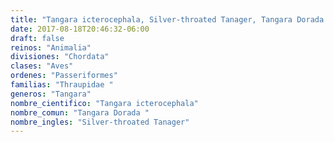```yaml
---
title: "Tangara icterocephala, Silver-throated Tanager, Tangara Dorada "
date: 2017-08-18T20:46:32-06:00
draft: false
reinos: "Animalia"
divisiones: "Chordata"
clases: "Aves"
ordenes: "Passeriformes"
familias: "Thraupidae "
generos: "Tangara"
nombre_cientifico: "Tangara icterocephala"
nombre_comun: "Tangara Dorada "
nombre_ingles: "Silver-throated Tanager"
---
```

